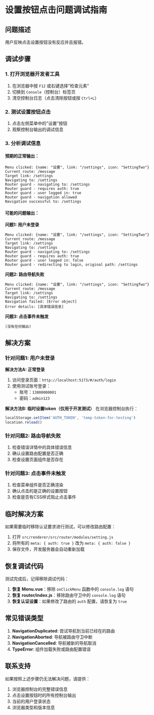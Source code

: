 # 设置按钮点击问题调试指南

## 问题描述
用户反映点击设置按钮没有反应并且报错。

## 调试步骤

### 1. 打开浏览器开发者工具
1. 在浏览器中按 `F12` 或右键选择"检查元素"
2. 切换到 `Console`（控制台）标签页
3. 清空控制台日志（点击清除按钮或按 `Ctrl+L`）

### 2. 测试设置按钮点击
1. 点击左侧菜单中的"设置"按钮
2. 观察控制台输出的调试信息

### 3. 分析调试信息

#### 预期的正常输出：
```
Menu clicked: {name: "设置", link: "/settings", icon: "SettingTwo"}
Current route: /message
Target link: /settings
Navigating to: /settings
Router guard - navigating to: /settings
Router guard - requires auth: true
Router guard - user logged in: true
Router guard - navigation allowed
Navigation successful to: /settings
```

#### 可能的问题输出：

**问题1: 用户未登录**
```
Menu clicked: {name: "设置", link: "/settings", icon: "SettingTwo"}
Current route: /message
Target link: /settings
Navigating to: /settings
Router guard - navigating to: /settings
Router guard - requires auth: true
Router guard - user logged in: false
Router guard - redirecting to login, original path: /settings
```

**问题2: 路由导航失败**
```
Menu clicked: {name: "设置", link: "/settings", icon: "SettingTwo"}
Current route: /message
Target link: /settings
Navigating to: /settings
Navigation failed: [Error object]
Error details: [具体错误信息]
```

**问题3: 点击事件未触发**
```
(没有任何输出)
```

## 解决方案

### 针对问题1: 用户未登录
**解决方法A: 正常登录**
1. 访问登录页面：`http://localhost:5173/#/auth/login`
2. 使用测试账号登录：
   - 账号：`13800000001`
   - 密码：`admin123`

**解决方法B: 临时设置token（仅用于开发测试）**
在浏览器控制台执行：
```javascript
localStorage.setItem('AUTH_TOKEN', 'temp-token-for-testing')
location.reload()
```

### 针对问题2: 路由导航失败
1. 检查错误详情中的具体错误信息
2. 确认设置路由配置是否正确
3. 检查设置页面组件是否存在

### 针对问题3: 点击事件未触发
1. 检查菜单组件是否正确渲染
2. 确认点击的是正确的设置按钮
3. 检查是否有CSS样式阻止点击事件

## 临时解决方案

如果需要临时移除认证要求进行测试，可以修改路由配置：

1. 打开 `src/renderer/src/router/modules/setting.js`
2. 将所有的 `meta: { auth: true }` 改为 `meta: { auth: false }`
3. 保存文件，开发服务器会自动重新加载

## 恢复调试代码

测试完成后，记得移除调试代码：

1. **恢复 Menu.vue**：移除 `onClickMenu` 函数中的 `console.log` 语句
2. **恢复 router/index.js**：移除路由守卫中的 `console.log` 语句
3. **恢复认证设置**：如果修改了路由的 `auth` 配置，请恢复为 `true`

## 常见错误类型

1. **NavigationDuplicated**: 尝试导航到当前已经在的路由
2. **NavigationAborted**: 导航被路由守卫中断
3. **NavigationCancelled**: 导航被新的导航取消
4. **TypeError**: 组件加载失败或路由配置错误

## 联系支持

如果按照上述步骤仍无法解决问题，请提供：
1. 浏览器控制台的完整错误信息
2. 点击设置按钮时的所有控制台输出
3. 当前的用户登录状态
4. 浏览器类型和版本信息